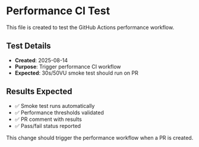 # Performance CI Test

This file is created to test the GitHub Actions performance workflow.

## Test Details

- **Created**: 2025-08-14
- **Purpose**: Trigger performance CI workflow
- **Expected**: 30s/50VU smoke test should run on PR

## Results Expected

- ✅ Smoke test runs automatically
- ✅ Performance thresholds validated
- ✅ PR comment with results
- ✅ Pass/fail status reported

This change should trigger the performance workflow when a PR is created.
